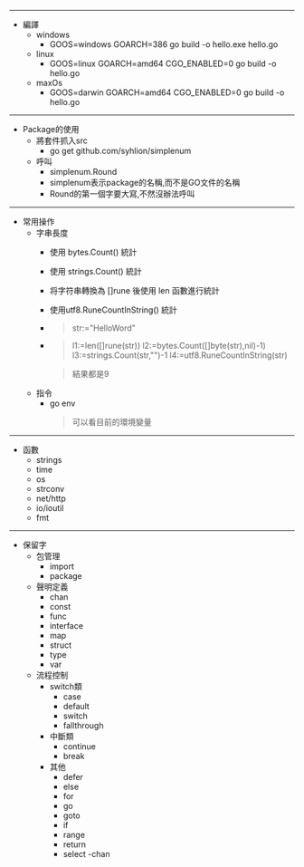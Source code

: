 

----------

- 編譯
  - windows
    - GOOS=windows GOARCH=386 go build -o hello.exe hello.go
  - linux
    - GOOS=linux GOARCH=amd64 CGO_ENABLED=0 go build -o hello.go
  - maxOs
    - GOOS=darwin GOARCH=amd64 CGO_ENABLED=0 go build -o hello.go
------------------

- Package的使用
  - 將套件抓入src
    - go get github.com/syhlion/simplenum
  - 呼叫
    - simplenum.Round
    - simplenum表示package的名稱,而不是GO文件的名稱
    - Round的第一個字要大寫,不然沒辦法呼叫

-------------

- 常用操作
  - 字串長度
    - 使用 bytes.Count() 統計
    - 使用 strings.Count() 統計
    - 将字符串轉換為 []rune 後使用 len 函數進行統計
    - 使用utf8.RuneCountInString() 統計

    - >str:="HelloWord"

    - >l1:=len([]rune(str))
      l2:=bytes.Count([]byte(str),nil)-1)
      l3:=strings.Count(str,"")-1
      l4:=utf8.RuneCountInString(str)

      > 結果都是9
  - 指令
    - go env 
      > 可以看目前的環境變量


-------------

- 函數
  - strings
  - time
  - os
  - strconv
  - net/http
  - io/ioutil
  - fmt
--------------

- 保留字
  - 包管理
    - import
    - package
  - 聲明定義
    - chan
    - const
    - func
    - interface
    - map
    -  struct 
    - type
    - var
  - 流程控制
    - switch類
      - case
      - default
      - switch
      - fallthrough
    - 中斷類
      - continue
      - break
    - 其他
      - defer 
      - else
      - for
      - go
      - goto
      - if
      - range
      - return
      - select
      -chan
 